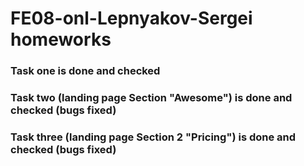 # FE08-onl-Lepnyakov-Sergei homeworks

### Task one is done and checked

### Task two (landing page Section "Awesome") is done and checked (bugs fixed)

### Task three (landing page Section 2 "Pricing") is done and checked (bugs fixed)
